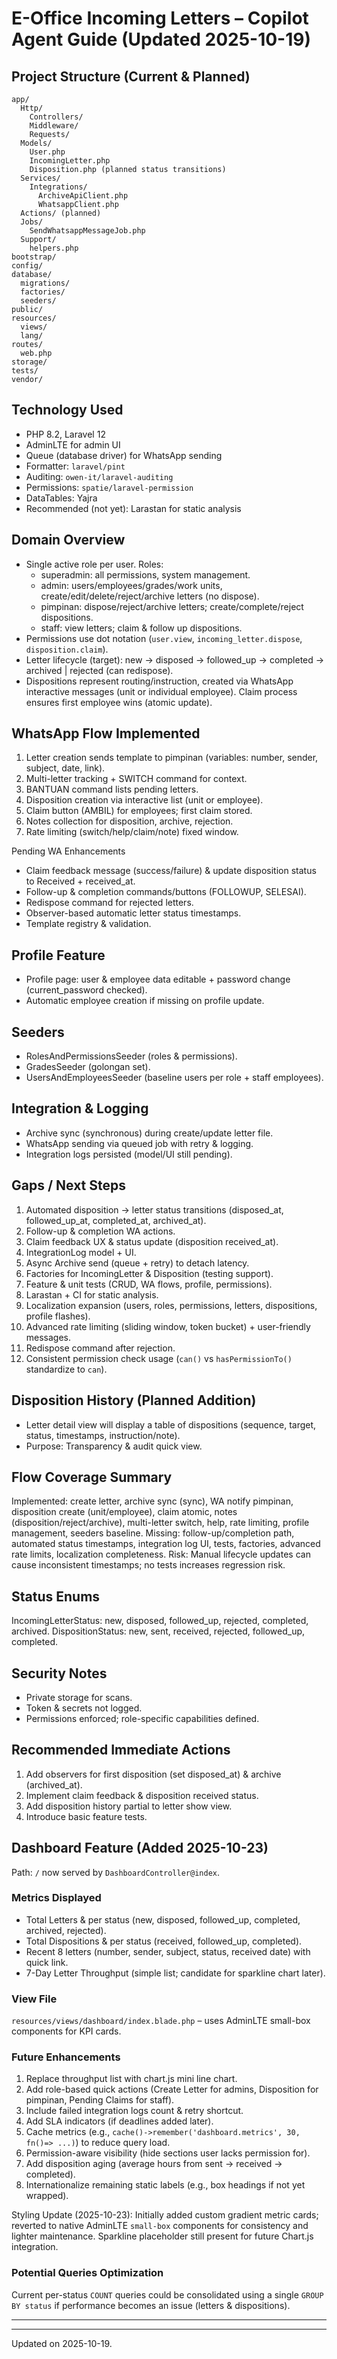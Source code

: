 # E-Office Incoming Letters – Copilot Agent Guide (Updated 2025-10-19)

## Project Structure (Current & Planned)
```
app/
  Http/
    Controllers/
    Middleware/
    Requests/
  Models/
    User.php
    IncomingLetter.php
    Disposition.php (planned status transitions)
  Services/
    Integrations/
      ArchiveApiClient.php
      WhatsappClient.php
  Actions/ (planned)
  Jobs/
    SendWhatsappMessageJob.php
  Support/
    helpers.php
bootstrap/
config/
database/
  migrations/
  factories/
  seeders/
public/
resources/
  views/
  lang/
routes/
  web.php
storage/
tests/
vendor/
```

## Technology Used
- PHP 8.2, Laravel 12
- AdminLTE for admin UI
- Queue (database driver) for WhatsApp sending
- Formatter: `laravel/pint`
- Auditing: `owen-it/laravel-auditing`
- Permissions: `spatie/laravel-permission`
- DataTables: Yajra
- Recommended (not yet): Larastan for static analysis

## Domain Overview
- Single active role per user. Roles:
  - superadmin: all permissions, system management.
  - admin: users/employees/grades/work units, create/edit/delete/reject/archive letters (no dispose).
  - pimpinan: dispose/reject/archive letters; create/complete/reject dispositions.
  - staff: view letters; claim & follow up dispositions.
- Permissions use dot notation (`user.view`, `incoming_letter.dispose`, `disposition.claim`).
- Letter lifecycle (target): new → disposed → followed_up → completed → archived | rejected (can redispose).
- Dispositions represent routing/instruction, created via WhatsApp interactive messages (unit or individual employee). Claim process ensures first employee wins (atomic update).

## WhatsApp Flow Implemented
1. Letter creation sends template to pimpinan (variables: number, sender, subject, date, link).
2. Multi-letter tracking + SWITCH command for context.
3. BANTUAN command lists pending letters.
4. Disposition creation via interactive list (unit or employee).
5. Claim button (AMBIL) for employees; first claim stored.
6. Notes collection for disposition, archive, rejection.
7. Rate limiting (switch/help/claim/note) fixed window.

Pending WA Enhancements
- Claim feedback message (success/failure) & update disposition status to Received + received_at.
- Follow-up & completion commands/buttons (FOLLOWUP, SELESAI).
- Redispose command for rejected letters.
- Observer-based automatic letter status timestamps.
- Template registry & validation.

## Profile Feature
- Profile page: user & employee data editable + password change (current_password checked).
- Automatic employee creation if missing on profile update.

## Seeders
- RolesAndPermissionsSeeder (roles & permissions).
- GradesSeeder (golongan set).
- UsersAndEmployeesSeeder (baseline users per role + staff employees).

## Integration & Logging
- Archive sync (synchronous) during create/update letter file.
- WhatsApp sending via queued job with retry & logging.
- Integration logs persisted (model/UI still pending).

## Gaps / Next Steps
1. Automated disposition → letter status transitions (disposed_at, followed_up_at, completed_at, archived_at).
2. Follow-up & completion WA actions.
3. Claim feedback UX & status update (disposition received_at).
4. IntegrationLog model + UI.
5. Async Archive send (queue + retry) to detach latency.
6. Factories for IncomingLetter & Disposition (testing support).
7. Feature & unit tests (CRUD, WA flows, profile, permissions).
8. Larastan + CI for static analysis.
9. Localization expansion (users, roles, permissions, letters, dispositions, profile flashes).
10. Advanced rate limiting (sliding window, token bucket) + user-friendly messages.
11. Redispose command after rejection.
12. Consistent permission check usage (`can()` vs `hasPermissionTo()` standardize to `can`).

## Disposition History (Planned Addition)
- Letter detail view will display a table of dispositions (sequence, target, status, timestamps, instruction/note).
- Purpose: Transparency & audit quick view.

## Flow Coverage Summary
Implemented: create letter, archive sync (sync), WA notify pimpinan, disposition create (unit/employee), claim atomic, notes (disposition/reject/archive), multi-letter switch, help, rate limiting, profile management, seeders baseline.
Missing: follow-up/completion path, automated status timestamps, integration log UI, tests, factories, advanced rate limits, localization completeness.
Risk: Manual lifecycle updates can cause inconsistent timestamps; no tests increases regression risk.

## Status Enums
IncomingLetterStatus: new, disposed, followed_up, rejected, completed, archived.
DispositionStatus: new, sent, received, rejected, followed_up, completed.

## Security Notes
- Private storage for scans.
- Token & secrets not logged.
- Permissions enforced; role-specific capabilities defined.

## Recommended Immediate Actions
1. Add observers for first disposition (set disposed_at) & archive (archived_at).
2. Implement claim feedback & disposition received status.
3. Add disposition history partial to letter show view.
4. Introduce basic feature tests.

## Dashboard Feature (Added 2025-10-23)
Path: `/` now served by `DashboardController@index`.

### Metrics Displayed
- Total Letters & per status (new, disposed, followed_up, completed, archived, rejected).
- Total Dispositions & per status (received, followed_up, completed).
- Recent 8 letters (number, sender, subject, status, received date) with quick link.
- 7-Day Letter Throughput (simple list; candidate for sparkline chart later).

### View File
`resources/views/dashboard/index.blade.php` – uses AdminLTE small-box components for KPI cards.

### Future Enhancements
1. Replace throughput list with chart.js mini line chart.
2. Add role-based quick actions (Create Letter for admins, Disposition for pimpinan, Pending Claims for staff).
3. Include failed integration logs count & retry shortcut.
4. Add SLA indicators (if deadlines added later).
5. Cache metrics (e.g., `cache()->remember('dashboard.metrics', 30, fn()=> ...)`) to reduce query load.
6. Permission-aware visibility (hide sections user lacks permission for).
7. Add disposition aging (average hours from sent → received → completed).
8. Internationalize remaining static labels (e.g., box headings if not yet wrapped).

Styling Update (2025-10-23): Initially added custom gradient metric cards; reverted to native AdminLTE `small-box` components for consistency and lighter maintenance. Sparkline placeholder still present for future Chart.js integration.

### Potential Queries Optimization
Current per-status `COUNT` queries could be consolidated using a single `GROUP BY status` if performance becomes an issue (letters & dispositions).

---

---
Updated on 2025-10-19.

